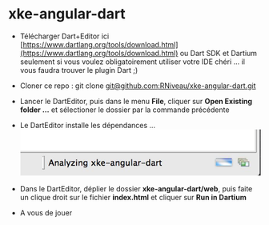 xke-angular-dart
================

- Télécharger Dart+Editor ici [https://www.dartlang.org/tools/download.html](https://www.dartlang.org/tools/download.html)
ou Dart SDK et Dartium seulement si vous voulez obligatoirement utiliser votre IDE chéri ... il vous faudra trouver le plugin Dart ;)

- Cloner ce repo : git clone [git@github.com:RNiveau/xke-angular-dart.git]()

- Lancer le DartEditor, puis dans le menu __File__, cliquer sur __Open Existing folder ...__ et sélectioner le dossier par la commande précédente

- Le DartEditor installe les dépendances ... ![installing dependencies](/web/img/analazing.jpg "installing dependencies")

- Dans le DartEditor, déplier le dossier __xke-angular-dart/web__, puis faite un clique droit sur le fichier __index.html__ et cliquer sur __Run in Dartium__

- A vous de jouer
